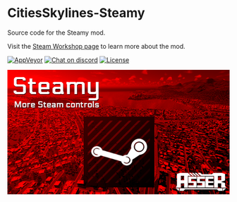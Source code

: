 # CitiesSkylines-Steamy
Source code for the Steamy mod.

Visit the [Steam Workshop page](http://steamcommunity.com/sharedfiles/filedetails/?id=794268416) to learn more about the mod.

[![AppVeyor](https://ci.appveyor.com/api/projects/status/github/sexyfishhorse/citiesskylines-steamy?svg=true)](https://ci.appveyor.com/project/asser-dk/citiesskylines-steamy-x9pif) [![Chat on discord](https://img.shields.io/badge/chat-on%20discord-738bd7.svg)](https://discord.gg/AKvKQWr) [![License](https://img.shields.io/github/license/mashape/apistatus.svg?maxAge=2592000)](https://sexyfishhorse.mit-license.org/)

![Preview image](PreviewImage.png)

